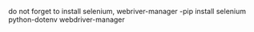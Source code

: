 do not forget to install selenium, webriver-manager
-pip install selenium python-dotenv webdriver-manager
